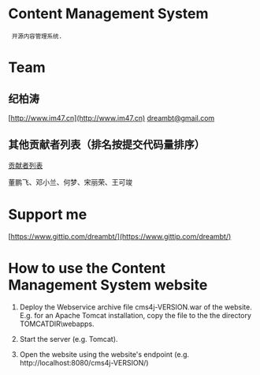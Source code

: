 ﻿# Content Management System

     开源内容管理系统.

# Team

## 纪柏涛

[http://www.im47.cn](http://www.im47.cn)
dreambt@gmail.com

## 其他贡献者列表（排名按提交代码量排序）

[贡献者列表](https://github.com/dreambt/cms4j/graphs/contributors)

董鹏飞、邓小兰、何梦、宋丽荣、王可竣

# Support me

[https://www.gittip.com/dreambt/](https://www.gittip.com/dreambt/)

# How to use the Content Management System website

1. Deploy the Webservice archive file cms4j-VERSION.war of the website.
   E.g. for an Apache Tomcat installation, copy the file to the the directory
   TOMCATDIR\webapps.

2. Start the server (e.g. Tomcat).

3. Open the website using the website's endpoint
   (e.g. http://localhost:8080/cms4j-VERSION/)



